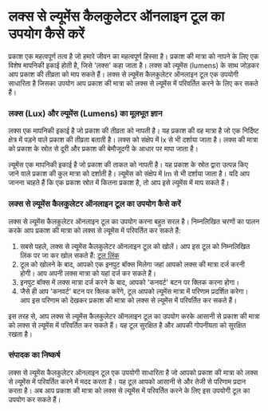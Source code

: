 लक्स से ल्यूमेंस कैलकुलेटर ऑनलाइन टूल का उपयोग कैसे करें
========================================================

प्रकाश एक महत्वपूर्ण तत्व है जो हमारे जीवन का महत्वपूर्ण हिस्सा है। प्रकाश की मात्रा को नापने के लिए एक विशेष मापनिकी इकाई होती है, जिसे 'लक्स' कहा जाता है। लक्स को ल्यूमेंस (lumens) के साथ जोड़कर आप प्रकाश की तीव्रता को माप सकते हैं। लक्स से ल्यूमेंस कैलकुलेटर ऑनलाइन टूल एक उपयोगी साधारिता है जिसका उपयोग आप प्रकाश की मात्रा को लक्स से ल्यूमेंस में परिवर्तित करने के लिए कर सकते हैं।

### लक्स (Lux) और ल्यूमेंस (Lumens) का मूलभूत ज्ञान

लक्स एक मापनिकी इकाई है जो प्रकाश की तीव्रता को नापती है। यह प्रकाश की वह मात्रा है जो एक निर्दिष्ट क्षेत्र में पड़ने वाले प्रकाश की तीव्रता बताती है। लक्स को संक्षेप में lx से भी दर्शाया जाता है। लक्स की मात्रा को प्रकाश के स्रोत से दूरी और प्रकाश की बेमौजूदगी के आधार पर मापा जाता है।

ल्यूमेंस एक मापनिकी इकाई है जो प्रकाश की ताकत को नापती है। यह प्रकाश के स्रोत द्वारा उत्पन्न किए जाने वाले प्रकाश की कुल मात्रा को दर्शाती है। ल्यूमेंस को संक्षेप में lm से भी दर्शाया जाता है। यदि आप जानना चाहते हैं कि एक प्रकाश स्रोत में कितना प्रकाश है, तो आप इसे ल्यूमेंस में माप सकते हैं।

### लक्स से ल्यूमेंस कैलकुलेटर ऑनलाइन टूल का उपयोग कैसे करें

लक्स से ल्यूमेंस कैलकुलेटर ऑनलाइन टूल का उपयोग करना बहुत सरल है। निम्नलिखित चरणों का पालन करके आप प्रकाश की मात्रा को लक्स से ल्यूमेंस में परिवर्तित कर सकते हैं:

1. सबसे पहले, लक्स से ल्यूमेंस कैलकुलेटर ऑनलाइन टूल को खोलें। आप इस टूल को निम्नलिखित लिंक पर जा कर खोल सकते हैं: [टूल लिंक](https://www.onlinecalculatorsfree.com/hi/tools/lux-to-lumen-calculator.html)
2. टूल को खोलने के बाद, आपको एक इनपुट बॉक्स मिलेगा जहां आपको लक्स की मात्रा दर्ज करनी होगी। आप अपनी लक्स मात्रा को यहां दर्ज कर सकते हैं।
3. इनपुट बॉक्स में लक्स मात्रा दर्ज करने के बाद, आपको 'कनवर्ट' बटन पर क्लिक करना होगा।
4. जैसे ही आप 'कनवर्ट' बटन पर क्लिक करेंगे, टूल आपको ल्यूमेंस मात्रा में परिणाम प्रदर्शित करेगा। आप इस परिणाम को देखकर प्रकाश की मात्रा को लक्स से ल्यूमेंस में परिवर्तित कर सकते हैं।

इस तरह से, आप लक्स से ल्यूमेंस कैलकुलेटर ऑनलाइन टूल का उपयोग करके आसानी से प्रकाश की मात्रा को लक्स से ल्यूमेंस में परिवर्तित कर सकते हैं। यह टूल सुरक्षित है और आपकी गोपनीयता को सुरक्षित रखता है।

### संपादक का निष्कर्ष

लक्स से ल्यूमेंस कैलकुलेटर ऑनलाइन टूल एक उपयोगी साधारिता है जो आपको प्रकाश की मात्रा को लक्स से ल्यूमेंस में परिवर्तित करने में मदद करता है। यह टूल आपको आसानी से और तेजी से परिणाम प्रदान करता है। अब आप प्रकाश की मात्रा को लक्स से ल्यूमेंस में परिवर्तित करने के लिए इस उपयोगी टूल का उपयोग कर सकते हैं।